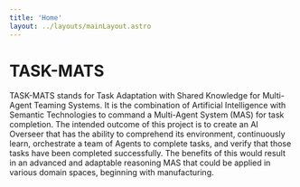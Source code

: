 ```yaml
---
title: 'Home'
layout: ../layouts/mainLayout.astro
---
```

<!-- about.md -->
# TASK-MATS

TASK-MATS stands for Task Adaptation with Shared Knowledge for Multi-Agent Teaming Systems. It is the combination of Artificial Intelligence with Semantic Technologies to command a Multi-Agent System (MAS) for task completion. The intended outcome of this project is to create an AI Overseer that has the ability to comprehend its environment, continuously learn, orchestrate a team of Agents to complete tasks, and verify that those tasks have been completed successfully. The benefits of this would result in an advanced and adaptable reasoning MAS that could be applied in various domain spaces, beginning with manufacturing. 